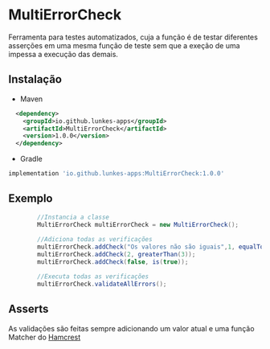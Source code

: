 # MultiErrorCheck

Ferramenta para testes automatizados, cuja a função é de testar diferentes asserções em uma mesma função de teste sem que a exeção de uma impessa a execução das demais.

## Instalação

* Maven
```xml
  <dependency>
    <groupId>io.github.lunkes-apps</groupId>
    <artifactId>MultiErrorCheck</artifactId>
    <version>1.0.0</version>
  </dependency>
```
* Gradle
```groovy
implementation 'io.github.lunkes-apps:MultiErrorCheck:1.0.0'
```

## Exemplo

```java
        //Instancia a classe
        MultiErrorCheck multiErrorCheck = new MultiErrorCheck();
        
        //Adiciona todas as verificações
        multiErrorCheck.addCheck("Os valores não são iguais",1, equalTo(2));
        multiErrorCheck.addCheck(2, greaterThan(3));
        multiErrorCheck.addCheck(false, is(true));

        //Executa todas as verificações
        multiErrorCheck.validateAllErrors();
```

## Asserts
As validações são feitas sempre adicionando um valor atual e uma função Matcher do [Hamcrest](https://hamcrest.org/JavaHamcrest/javadoc/2.2/)
